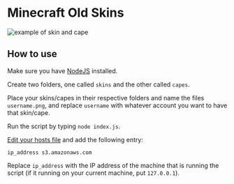 # Minecraft Old Skins

![example of skin and cape](https://exro.dev/static/img/javaw_J2zU2njV13.png)

## How to use

Make sure you have [NodeJS](https://nodejs.org/en/) installed.

Create two folders, one called `skins` and the other called `capes`.

Place your skins/capes in their respective folders and name the files `username.png`, and replace `username` with whatever account you want to have that skin/cape.

Run the script by typing `node index.js`.

[Edit your hosts file](https://docs.rackspace.com/docs/modify-your-hosts-file) and add the following entry:
```
ip_address s3.amazonaws.com
```
Replace `ip_address` with the IP address of the machine that is running the script (if it running on your current machine, put `127.0.0.1`).